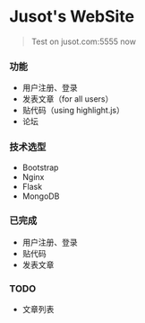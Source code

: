 # Jusot's WebSite

> Test on jusot.com:5555 now

### 功能
* 用户注册、登录
* 发表文章（for all users）
* 贴代码（using highlight.js）
* 论坛


### 技术选型
* Bootstrap
* Nginx
* Flask
* MongoDB


### 已完成
* 用户注册、登录
* 贴代码
* 发表文章

### TODO
* 文章列表
